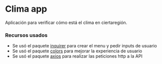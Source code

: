 # Clima app

Aplicación para verificar cómo está el clima en ciertaregión.


### Recursos usados

* Se usó el paquete [inquirer](https://www.npmjs.com/package/inquirer) para crear el menu y pedir inputs de usuario
* Se usó el paquete [colors](https://www.npmjs.com/package/colors) para mejorar la experiencia de usuario
* Se usó el paquete [axios](https://www.npmjs.com/package/axios) para realizar las peticiones http a la API

